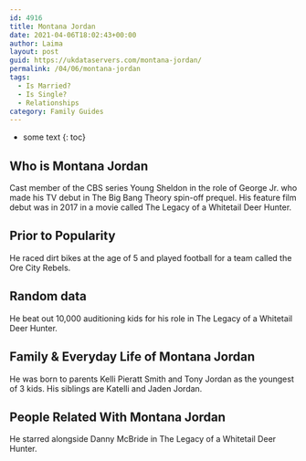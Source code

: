 ```yaml
---
id: 4916
title: Montana Jordan
date: 2021-04-06T18:02:43+00:00
author: Laima
layout: post
guid: https://ukdataservers.com/montana-jordan/
permalink: /04/06/montana-jordan
tags:
  - Is Married?
  - Is Single?
  - Relationships
category: Family Guides
---
```


* some text
{: toc}


## Who is Montana Jordan
                  
                  
                  
Cast member of the CBS series Young Sheldon in the role of George Jr. who made his TV debut in The Big Bang Theory spin-off prequel. His feature film debut was in 2017 in a movie called The Legacy of a Whitetail Deer Hunter.
                  
              
            
              
            
                
                
                
## Prior to Popularity
                  
                  
                  
He raced dirt bikes at the age of 5 and played football for a team called the Ore City Rebels.
                  
              
            
              
            
                
                
                
## Random data
                  
                  
                  
He beat out 10,000 auditioning kids for his role in The Legacy of a Whitetail Deer Hunter.
                  
              
            
              
            
                
                
                
## Family & Everyday Life of Montana Jordan
                  
                  
                  
He was born to parents Kelli Pieratt Smith and Tony Jordan as the youngest of 3 kids. His siblings are Katelli and Jaden Jordan.
                  
              
            
              
            
                
                
                
## People Related With Montana Jordan
                  
                  
                  
He starred alongside Danny McBride in The Legacy of a Whitetail Deer Hunter.
                  
              
            
              
            
                
              
            
              
              
            
            
              
            
          
          
          